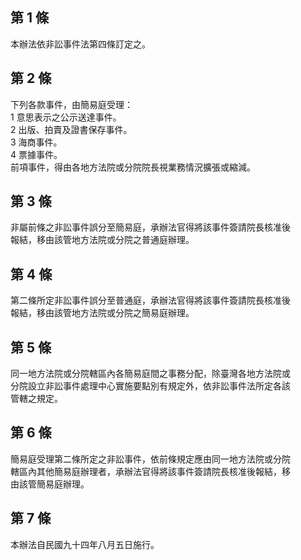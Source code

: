 第 1 條
-------
本辦法依非訟事件法第四條訂定之。

第 2 條
-------
下列各款事件，由簡易庭受理：  
1 意思表示之公示送達事件。  
2 出版、拍賣及證書保存事件。  
3 海商事件。  
4 票據事件。  
前項事件，得由各地方法院或分院院長視業務情況擴張或縮減。

第 3 條
-------
非屬前條之非訟事件誤分至簡易庭，承辦法官得將該事件簽請院長核准後  
報結，移由該管地方法院或分院之普通庭辦理。

第 4 條
-------
第二條所定非訟事件誤分至普通庭，承辦法官得將該事件簽請院長核准後  
報結，移由該管地方法院或分院之簡易庭辦理。

第 5 條
-------
同一地方法院或分院轄區內各簡易庭間之事務分配，除臺灣各地方法院或  
分院設立非訟事件處理中心實施要點別有規定外，依非訟事件法所定各該  
管轄之規定。

第 6 條
-------
簡易庭受理第二條所定之非訟事件，依前條規定應由同一地方法院或分院  
轄區內其他簡易庭辦理者，承辦法官得將該事件簽請院長核准後報結，移  
由該管簡易庭辦理。

第 7 條
-------
本辦法自民國九十四年八月五日施行。


